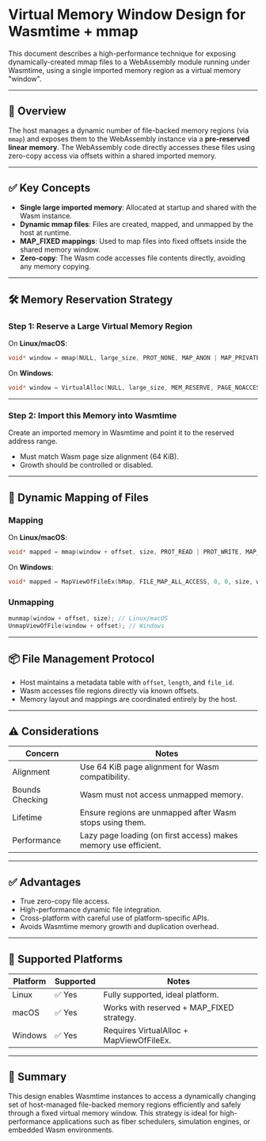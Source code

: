 
# Virtual Memory Window Design for Wasmtime + mmap

This document describes a high-performance technique for exposing dynamically-created mmap files to a WebAssembly module running under Wasmtime, using a single imported memory region as a virtual memory "window".

---

## 🧠 Overview

The host manages a dynamic number of file-backed memory regions (via `mmap`) and exposes them to the WebAssembly instance via a **pre-reserved linear memory**.
The WebAssembly code directly accesses these files using zero-copy access via offsets within a shared imported memory.

---

## ✅ Key Concepts

- **Single large imported memory**: Allocated at startup and shared with the Wasm instance.
- **Dynamic mmap files**: Files are created, mapped, and unmapped by the host at runtime.
- **MAP_FIXED mappings**: Used to map files into fixed offsets inside the shared memory window.
- **Zero-copy**: The Wasm code accesses file contents directly, avoiding any memory copying.

---

## 🛠️ Memory Reservation Strategy

### Step 1: Reserve a Large Virtual Memory Region

On **Linux/macOS**:
```c
void* window = mmap(NULL, large_size, PROT_NONE, MAP_ANON | MAP_PRIVATE, -1, 0);
```

On **Windows**:
```c
void* window = VirtualAlloc(NULL, large_size, MEM_RESERVE, PAGE_NOACCESS);
```

---

### Step 2: Import this Memory into Wasmtime

Create an imported memory in Wasmtime and point it to the reserved address range.

- Must match Wasm page size alignment (64 KiB).
- Growth should be controlled or disabled.

---

## 🔄 Dynamic Mapping of Files

### Mapping

On **Linux/macOS**:
```c
void* mapped = mmap(window + offset, size, PROT_READ | PROT_WRITE, MAP_SHARED | MAP_FIXED, fd, 0);
```

On **Windows**:
```c
void* mapped = MapViewOfFileEx(hMap, FILE_MAP_ALL_ACCESS, 0, 0, size, window + offset);
```

### Unmapping

```c
munmap(window + offset, size); // Linux/macOS
UnmapViewOfFile(window + offset); // Windows
```

---

## 📦 File Management Protocol

- Host maintains a metadata table with `offset`, `length`, and `file_id`.
- Wasm accesses file regions directly via known offsets.
- Memory layout and mappings are coordinated entirely by the host.

---

## ⚠️ Considerations

| Concern          | Notes                                                           |
|------------------|-----------------------------------------------------------------|
| Alignment        | Use 64 KiB page alignment for Wasm compatibility.               |
| Bounds Checking  | Wasm must not access unmapped memory.                           |
| Lifetime         | Ensure regions are unmapped after Wasm stops using them.        |
| Performance      | Lazy page loading (on first access) makes memory use efficient. |

---

## ✅ Advantages

- True zero-copy file access.
- High-performance dynamic file integration.
- Cross-platform with careful use of platform-specific APIs.
- Avoids Wasmtime memory growth and duplication overhead.

---

## 🧪 Supported Platforms

| Platform | Supported | Notes                                     |
|----------|-----------|-------------------------------------------|
| Linux    | ✅ Yes    | Fully supported, ideal platform.          |
| macOS    | ✅ Yes    | Works with reserved + MAP_FIXED strategy. |
| Windows  | ✅ Yes    | Requires VirtualAlloc + MapViewOfFileEx.  |

---

## 🧩 Summary

This design enables Wasmtime instances to access a dynamically changing set of host-managed file-backed memory regions efficiently and safely through a fixed virtual memory window. This strategy is ideal for high-performance applications such as fiber schedulers, simulation engines, or embedded Wasm environments.
